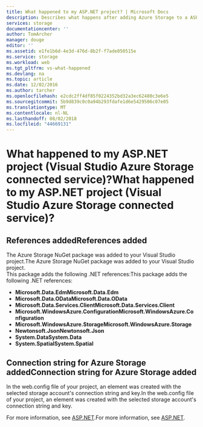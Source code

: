```yaml
---
title: What happened to my ASP.NET project? | Microsoft Docs
description: Describes what happens after adding Azure Storage to a ASP.NET project using Visual Studio connected services
services: storage
documentationcenter: ''
author: TomArcher
manager: douge
editor: ''
ms.assetid: e1fe1b6d-4e3d-476d-8b2f-f7ade050515e
ms.service: storage
ms.workload: web
ms.tgt_pltfrm: vs-what-happened
ms.devlang: na
ms.topic: article
ms.date: 12/02/2016
ms.author: tarcher
ms.openlocfilehash: e2cdc2ff4df85f0224352bd32a3ec62480c3e6e5
ms.sourcegitcommit: 5b9d839c0c0a94b293fdafe1d6e5429506c07e05
ms.translationtype: MT
ms.contentlocale: nl-NL
ms.lasthandoff: 08/02/2018
ms.locfileid: "44669131"
---
```

# <a name="what-happened-to-my-aspnet-project-visual-studio-azure-storage-connected-service"></a><span data-ttu-id="8271d-104">What happened to my ASP.NET project (Visual Studio Azure Storage connected service)?</span><span class="sxs-lookup"><span data-stu-id="8271d-104">What happened to my ASP.NET project (Visual Studio Azure Storage connected service)?</span></span>
## <a name="references-added"></a><span data-ttu-id="8271d-105">References added</span><span class="sxs-lookup"><span data-stu-id="8271d-105">References added</span></span>
<span data-ttu-id="8271d-106">The Azure Storage NuGet package was added to your Visual Studio project.</span><span class="sxs-lookup"><span data-stu-id="8271d-106">The Azure Storage NuGet package was added to your Visual Studio project.</span></span>  
<span data-ttu-id="8271d-107">This package adds the following .NET references:</span><span class="sxs-lookup"><span data-stu-id="8271d-107">This package adds the following .NET references:</span></span>

* <span data-ttu-id="8271d-108">**Microsoft.Data.Edm**</span><span class="sxs-lookup"><span data-stu-id="8271d-108">**Microsoft.Data.Edm**</span></span>
* <span data-ttu-id="8271d-109">**Microsoft.Data.OData**</span><span class="sxs-lookup"><span data-stu-id="8271d-109">**Microsoft.Data.OData**</span></span>
* <span data-ttu-id="8271d-110">**Microsoft.Data.Services.Client**</span><span class="sxs-lookup"><span data-stu-id="8271d-110">**Microsoft.Data.Services.Client**</span></span>
* <span data-ttu-id="8271d-111">**Microsoft.WindowsAzure.Configuration**</span><span class="sxs-lookup"><span data-stu-id="8271d-111">**Microsoft.WindowsAzure.Configuration**</span></span>
* <span data-ttu-id="8271d-112">**Microsoft.WindowsAzure.Storage**</span><span class="sxs-lookup"><span data-stu-id="8271d-112">**Microsoft.WindowsAzure.Storage**</span></span>
* <span data-ttu-id="8271d-113">**Newtonsoft.Json**</span><span class="sxs-lookup"><span data-stu-id="8271d-113">**Newtonsoft.Json**</span></span>
* <span data-ttu-id="8271d-114">**System.Data**</span><span class="sxs-lookup"><span data-stu-id="8271d-114">**System.Data**</span></span>
* <span data-ttu-id="8271d-115">**System.Spatial**</span><span class="sxs-lookup"><span data-stu-id="8271d-115">**System.Spatial**</span></span>

## <a name="connection-string-for-azure-storage-added"></a><span data-ttu-id="8271d-116">Connection string for Azure Storage added</span><span class="sxs-lookup"><span data-stu-id="8271d-116">Connection string for Azure Storage added</span></span>
<span data-ttu-id="8271d-117">In the web.config file of your project, an element was created with the selected storage account's connection string and key.</span><span class="sxs-lookup"><span data-stu-id="8271d-117">In the web.config file of your project, an element was created with the selected storage account's connection string and key.</span></span>

<span data-ttu-id="8271d-118">For more information, see [ASP.NET](http://www.asp.net).</span><span class="sxs-lookup"><span data-stu-id="8271d-118">For more information, see [ASP.NET](http://www.asp.net).</span></span>

